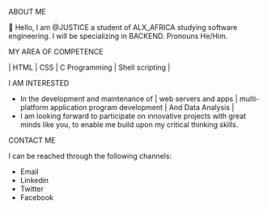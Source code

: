 <!DOCTYPE html>
<html>
<head><title>JUSTICE GITHUB PROFILE</title></head>
<html>

ABOUT ME

👋 Hello, I am @JUSTICE a student of ALX_AFRICA studying software engineering.
I will be specializing in BACKEND.
Pronouns He/Him.

MY AREA OF COMPETENCE

| HTML | CSS | C Programming | Shell scripting | 

I AM INTERESTED 

- In the development and maintenance of | web servers and apps | multi-platform application program development | And Data Analysis |
- I am looking forward to participate on innovative projects with great minds like you, to enable me build upon my critical thinking skills. 

CONTACT ME

I can be reached through the following channels:
- Email
- Linkedin
- Twitter 
- Facebook

<!---
A special repository for changing the look and feel of my profile page
--->
</html>
